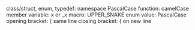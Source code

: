 
class/struct, enum, typedef: namespace PascalCase
function: camelCase
member variable: x or _x
macro: UPPER_SNAKE
enum value: PascalCase
opening bracket: { same line
closing bracket: { on new line 

